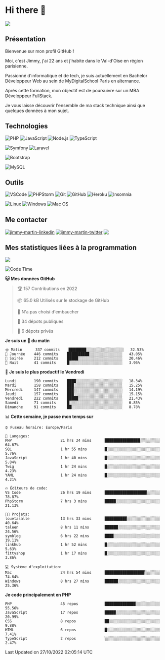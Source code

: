 # Hi there 👋

![](https://komarev.com/ghpvc/?username=jimmy-martin&color=1a1b27)

<!--
**jimmy-martin/jimmy-martin** is a ✨ _special_ ✨ repository because its `README.md` (this file) appears on your GitHub profile.

Here are some ideas to get you started:

- 🔭 I’m currently working on ...
- 🌱 I’m currently learning ...
- 👯 I’m looking to collaborate on ...
- 🤔 I’m looking for help with ...
- 💬 Ask me about ...
- 📫 How to reach me: ...
- 😄 Pronouns: ...
- ⚡ Fun fact: ...
-->

## Présentation

Bienvenue sur mon profil GitHub !

Moi, c'est Jimmy, j'ai 22 ans et j'habite dans le Val-d'Oise en région parisienne.

Passionné d'informatique et de tech, je suis actuellement en Bachelor Développeur Web au sein de MyDigitalSchool Paris en alternance.

Après cette formation, mon objectif est de poursuivre sur un MBA Développeur FullStack.

Je vous laisse découvrir l'ensemble de ma stack technique ainsi que quelques données à mon sujet.

## Technologies

<div>

![PHP](https://img.shields.io/badge/PHP-777BB4?style=for-the-badge&logo=php&logoColor=white) ![JavaScript](https://img.shields.io/badge/JavaScript-F7DF1E?style=for-the-badge&logo=javascript&logoColor=black) ![Node.js](https://img.shields.io/badge/Node.js-43853D?style=for-the-badge&logo=node.js&logoColor=white) ![TypeScript](https://img.shields.io/badge/TypeScript-007ACC?style=for-the-badge&logo=typescript&logoColor=white)

</div>
<div>

![Symfony](https://img.shields.io/badge/Symfony-092E20?style=for-the-badge&logo=symfony&logoColor=white) ![Laravel](https://img.shields.io/badge/Laravel-FF2D20?style=for-the-badge&logo=laravel&logoColor=white)

</div>
<div>

![Bootstrap](https://img.shields.io/badge/Bootstrap-563D7C?style=for-the-badge&logo=bootstrap&logoColor=white)

</div>
<div>

![MySQL](https://img.shields.io/badge/MySQL-4479A1?style=for-the-badge&logo=mysql&logoColor=white)

</div>

## Outils

![VSCode](https://img.shields.io/badge/VSCode-007ACC?style=for-the-badge&logo=visual-studio-code&logoColor=white)
![PHPStorm](http://img.shields.io/badge/-PHPStorm-181717?style=for-the-badge&logo=phpstorm&logoColor=white)
![Git](https://img.shields.io/badge/Git-E44C30?style=for-the-badge&logo=git&logoColor=white)
![GitHub](https://img.shields.io/badge/GitHub-100000?style=for-the-badge&logo=github&logoColor=white)
![Heroku](https://img.shields.io/badge/Heroku-6762a6?style=for-the-badge&logo=heroku&logoColor=white)
![Insomnia](https://img.shields.io/badge/Insomnia-5600cd?style=for-the-badge&logo=insomnia&logoColor=white)

![Linux](https://img.shields.io/badge/Linux-FCC624?style=for-the-badge&logo=linux&logoColor=white)
![Windows](https://img.shields.io/badge/Windows-0078D6?style=for-the-badge&logo=windows&logoColor=white)
![Mac OS](https://img.shields.io/badge/mac%20os-000000?style=for-the-badge&logo=apple&logoColor=white)

## Me contacter

<p>
<a href="https://www.linkedin.com/in/jimmy-martin-dev/" target="blank"><img align="center" src="https://img.shields.io/badge/-LinkedIn-0077B5?style=for-the-badge&logo=Linkedin&logoColor=white&link=https://www.linkedin.com/in/jimmy-martin-dev/" alt="jimmy-martin-linkedin"/></a>
<a href="https://twitter.com/jimmydev_" target="blank"><img align="center" src="https://img.shields.io/badge/-Twitter-1DA1F2?style=for-the-badge&logo=Twitter&logoColor=white&link=https://twitter.com/jimmydev_" alt="jimmy-martin-twitter"/></a>
 <a href="mailto:jimmy.martin952@gmail.com" target="blank"><img align="center" src="https://img.shields.io/badge/gmail-D14836?style=for-the-badge&logo=gmail&logoColor=white" /></a>
</p>

## Mes statistiques liées à la programmation

<a href="https://github-readme-stats.vercel.app/api/top-langs/?username=jimmy-martin&layout=compact">
  <img align="center" src="https://github-readme-stats.vercel.app/api/top-langs/?username=jimmy-martin&layout=compact"/>
</a>



<!--START_SECTION:waka-->
![Code Time](http://img.shields.io/badge/Code%20Time-1%2C228%20hrs%2012%20mins-blue)

**🐱 Mes données GitHub** 

> 🏆 157 Contributions en 2022
 > 
> 📦 65.0 kB Utilisés sur le stockage de GitHub 
 > 
> 🚫 N'a pas choisi d'embaucher
 > 
> 📜 34 dépots publiques 
 > 
> 🔑 6 dépots privés  
 > 
**Je suis un 🐤 du matin** 

```text
🌞 Matin      337 commits    ████████░░░░░░░░░░░░░░░░░   32.53% 
🌆 Journée    446 commits    ██████████░░░░░░░░░░░░░░░   43.05% 
🌃 Soirée     212 commits    █████░░░░░░░░░░░░░░░░░░░░   20.46% 
🌙 Nuit       41 commits     █░░░░░░░░░░░░░░░░░░░░░░░░   3.96%

```
📅 **Je suis le plus productif le Vendredi** 

```text
Lundi        190 commits    ████░░░░░░░░░░░░░░░░░░░░░   18.34% 
Mardi        158 commits    ███░░░░░░░░░░░░░░░░░░░░░░   15.25% 
Mercredi     147 commits    ███░░░░░░░░░░░░░░░░░░░░░░   14.19% 
Jeudi        157 commits    ███░░░░░░░░░░░░░░░░░░░░░░   15.15% 
Vendredi     222 commits    █████░░░░░░░░░░░░░░░░░░░░   21.43% 
Samedi       71 commits     █░░░░░░░░░░░░░░░░░░░░░░░░   6.85% 
Dimanche     91 commits     ██░░░░░░░░░░░░░░░░░░░░░░░   8.78%

```


📊 **Cette semaine, je passe mon temps sur** 

```text
⌚︎ Fuseau horaire: Europe/Paris

💬 Langages: 
PHP                      21 hrs 34 mins      ████████████████░░░░░░░░░   64.67% 
SQL                      1 hr 55 mins        █░░░░░░░░░░░░░░░░░░░░░░░░   5.76% 
JavaScript               1 hr 40 mins        █░░░░░░░░░░░░░░░░░░░░░░░░   5.04% 
Twig                     1 hr 24 mins        █░░░░░░░░░░░░░░░░░░░░░░░░   4.23% 
YAML                     1 hr 24 mins        █░░░░░░░░░░░░░░░░░░░░░░░░   4.21%

🔥 Éditeurs de code: 
VS Code                  26 hrs 19 mins      ███████████████████░░░░░░   78.87% 
PhpStorm                 7 hrs 3 mins        █████░░░░░░░░░░░░░░░░░░░░   21.13%

🐱‍💻 Projets: 
louetasalle              13 hrs 33 mins      ██████████░░░░░░░░░░░░░░░   40.64% 
taleen                   8 hrs 11 mins       ██████░░░░░░░░░░░░░░░░░░░   24.56% 
symblog                  6 hrs 22 mins       ████░░░░░░░░░░░░░░░░░░░░░   19.11% 
linkhub                  1 hr 52 mins        █░░░░░░░░░░░░░░░░░░░░░░░░   5.63% 
fittyshop                1 hr 17 mins        █░░░░░░░░░░░░░░░░░░░░░░░░   3.86%

💻 Système d'exploitation: 
Mac                      24 hrs 54 mins      ██████████████████░░░░░░░   74.64% 
Windows                  8 hrs 27 mins       ██████░░░░░░░░░░░░░░░░░░░   25.36%

```

**Je code principalement en PHP** 

```text
PHP                      45 repos            ██████████████░░░░░░░░░░░   55.56% 
JavaScript               17 repos            █████░░░░░░░░░░░░░░░░░░░░   20.99% 
CSS                      8 repos             ██░░░░░░░░░░░░░░░░░░░░░░░   9.88% 
HTML                     6 repos             █░░░░░░░░░░░░░░░░░░░░░░░░   7.41% 
TypeScript               2 repos             ░░░░░░░░░░░░░░░░░░░░░░░░░   2.47%

```



 Last Updated on 27/10/2022 02:05:14 UTC
<!--END_SECTION:waka-->


